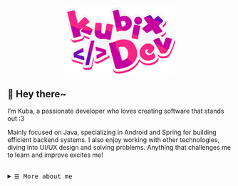 <!-- Profile logo -->
<p align="center">
  <img src="https://raw.githubusercontent.com/kubixDev/kubixDev/refs/heads/main/logo.png" width="250">
</p>


<!-- Main title -->
<h2 align="left">
    💖 Hey there~
</h2>


<!-- Short description -->
<p align="left"> I’m Kuba, a passionate developer who loves creating software that stands out :3 </p>
<p align="left"> Mainly focused on Java, specializing in Android and Spring for building efficient backend systems. I also enjoy working with other technologies, diving into UI/UX design and solving problems. Anything that challenges me to learn and improve excites me! </p>
<br>


<!-- Expand profile details -->
<details align="left">
    <summary><samp> ☰ More about me </samp></summary>
    <br>
    <h2 align="left">
        ⭐ Tech stack
    </h2>
    <h6 align="left">
        Languages
    </h6>
    <img alt="Java Badge" src="https://img.shields.io/badge/Java-b?style=for-the-badge&logo=openjdk&logoColor=%23212529&labelColor=%23f89820&color=%23212529">
    <img alt="Python Badge" src="https://img.shields.io/badge/Python-b?style=for-the-badge&logo=python&logoColor=%23f5f5f5&labelColor=%233776AB&color=%23212529">
    <img alt="JS Badge" src="https://img.shields.io/badge/Javascript-b?style=for-the-badge&logo=javascript&logoColor=%23212529&labelColor=%23F7DF1E&color=%23212529">
    <img alt="TS Badge" src="https://img.shields.io/badge/Typescript-b?style=for-the-badge&logo=typescript&logoColor=%23f5f5f5&labelColor=%2300599C&color=%23212529">
    <img alt="Rust Badge" src="https://img.shields.io/badge/Rust-b?style=for-the-badge&logo=rust&logoColor=%23f5f5f5&labelColor=%23000000&color=%23212529">
    <br>
    <h6 align="left">
        Backend
    </h6>
    <img alt="Spring Badge" src="https://img.shields.io/badge/Spring-b?style=for-the-badge&logo=spring&logoColor=%23f5f5f5&labelColor=%236DB33F&color=%23212529">
    <img alt="Hibernate Badge" src="https://img.shields.io/badge/Hibernate-b?style=for-the-badge&logo=hibernate&logoColor=%23f5f5f5&labelColor=%2359666C&color=%23212529">
    <img alt="Maven Badge" src="https://img.shields.io/badge/Maven-b?style=for-the-badge&logo=apachemaven&logoColor=%23f5f5f5&labelColor=%23C71A36&color=%23212529">
    <img alt="Gradle Badge" src="https://img.shields.io/badge/Gradle-b?style=for-the-badge&logo=gradle&logoColor=%23f5f5f5&labelColor=%2302303A&color=%23212529">
    <br>
    <h6 align="left">
        Frontend
    </h6>
    <img alt="React Badge" src="https://img.shields.io/badge/React-b?style=for-the-badge&logo=react&logoColor=%23212529&labelColor=%2361DAFB&color=%23212529">
    <img alt="Vite Badge" src="https://img.shields.io/badge/Vite-b?style=for-the-badge&logo=vite&logoColor=%23f5f5f5&labelColor=%23646CFF&color=%23212529">
    <img alt="Thymeleaf Badge" src="https://img.shields.io/badge/Thymeleaf-b?style=for-the-badge&logo=thymeleaf&logoColor=%23f5f5f5&labelColor=%23005F0F&color=%23212529">
    <img alt="Bootstrap Badge" src="https://img.shields.io/badge/Bootstrap-b?style=for-the-badge&logo=bootstrap&logoColor=%23f5f5f5&labelColor=%237952B3&color=%23212529">
    <img alt="HTML Badge" src="https://img.shields.io/badge/HTML-b?style=for-the-badge&logo=html5&logoColor=%23f5f5f5&labelColor=%23E34F26&color=%23212529">
    <img alt="CSS Badge" src="https://img.shields.io/badge/CSS-b?style=for-the-badge&logo=css&logoColor=%23f5f5f5&labelColor=%23663399&color=%23212529">
    <br>
    <h6 align="left">
        Databases & Cloud
    </h6>
    <img alt="Firebase Badge" src="https://img.shields.io/badge/Firebase-b?style=for-the-badge&logo=firebase&logoColor=%23f5f5f5&labelColor=%23DD2C00&color=%23212529">
    <img alt="PostgreSQL Badge" src="https://img.shields.io/badge/PostgreSQL-b?style=for-the-badge&logo=postgresql&logoColor=%23f5f5f5&labelColor=%234169E1&color=%23212529">
    <img alt="MySQL Badge" src="https://img.shields.io/badge/MySQL-b?style=for-the-badge&logo=mysql&logoColor=%23f5f5f5&labelColor=%234479A1&color=%23212529">
    <img alt="Oracle Badge" src="https://img.shields.io/badge/Oracle-b?style=for-the-badge&logo=oculus&logoColor=%23f5f5f5&labelColor=%23C74634&color=%23212529">
    <img alt="SQLite Badge" src="https://img.shields.io/badge/SQLite-b?style=for-the-badge&logo=sqlite&logoColor=%23f5f5f5&labelColor=%23003B57&color=%23212529">
    <br>
    <h6 align="left">
        Tools & IDEs
    </h6>
    <img alt="IntelliJ Badge" src="https://img.shields.io/badge/Intellij%20idea-b?style=for-the-badge&logo=intellijidea&logoColor=%23f5f5f5&labelColor=%23000000&color=%23212529">
    <img alt="Android Studio Badge" src="https://img.shields.io/badge/Android%20studio-b?style=for-the-badge&logo=androidstudio&logoColor=%23f5f5f5&labelColor=%233DDC84&color=%23212529">
    <img alt="Webstorm Badge" src="https://img.shields.io/badge/Webstorm-b?style=for-the-badge&logo=webstorm&logoColor=%23f5f5f5&labelColor=%23000000&color=%23212529">
    <img alt="Postman Badge" src="https://img.shields.io/badge/Postman-b?style=for-the-badge&logo=postman&logoColor=%23f5f5f5&labelColor=%23FF6C37&color=%23212529">
        <br>
    <h6 align="left">
        Version control & OS
    </h6>
    <img alt="Git Badge" src="https://img.shields.io/badge/Git-b?style=for-the-badge&logo=git&logoColor=%23f5f5f5&labelColor=%23F05032&color=%23212529">
    <img alt="Windows Badge" src="https://img.shields.io/badge/Windows-b?style=for-the-badge&color=%23212529">
    <img alt="Linux Badge" src="https://img.shields.io/badge/Linux-b?style=for-the-badge&color=%23212529">
</details>
